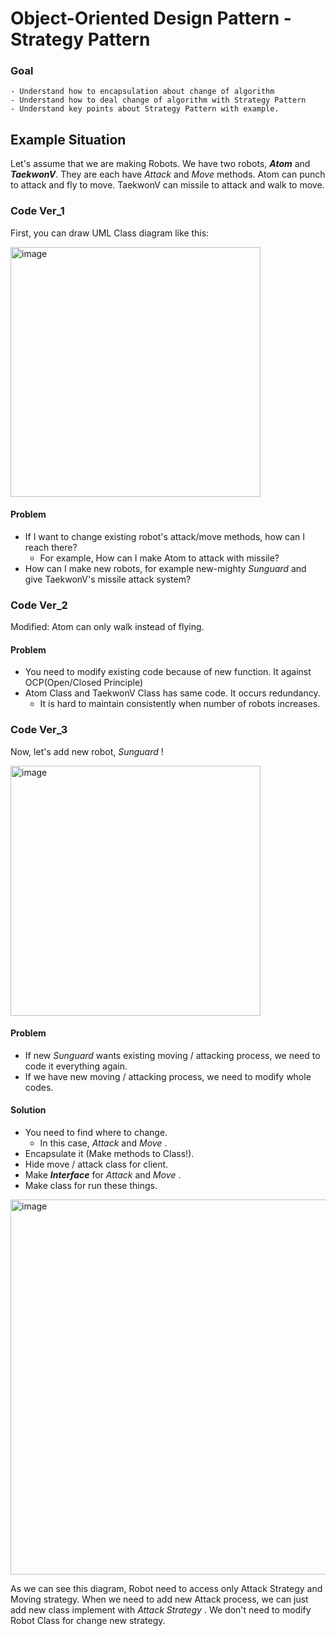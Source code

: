 # Object-Oriented Design Pattern - Strategy Pattern
### Goal
    - Understand how to encapsulation about change of algorithm
    - Understand how to deal change of algorithm with Strategy Pattern
    - Understand key points about Strategy Pattern with example.

## Example Situation
Let's assume that we are making Robots. We have two robots, ***Atom*** and ***TaekwonV***.
They are each have *Attack* and *Move* methods.
Atom can punch to attack and fly to move.
TaekwonV can missile to attack and walk to move.

### Code Ver_1
First, you can draw UML Class diagram like this:

<img width="400" alt="image" src="https://github.com/wnghks7787/OODP_StrategyPattern/assets/74361097/38059049-002e-4e1c-876e-229f2665393e">

#### Problem
- If I want to change existing robot's attack/move methods, how can I reach there?
  - For example, How can I make Atom to attack with missile?
- How can I make new robots, for example new-mighty *Sunguard* and give TaekwonV's missile attack system?

### Code Ver_2
Modified: Atom can only walk instead of flying.

#### Problem
- You need to modify existing code because of new function. It against OCP(Open/Closed Principle)
- Atom Class and TaekwonV Class has same code. It occurs redundancy.
  - It is hard to maintain consistently when number of robots increases.

### Code Ver_3
Now, let's add new robot, *Sunguard* !

<img width="400" alt="image" src="https://github.com/wnghks7787/OODP_StrategyPattern/assets/74361097/a8bef10e-303e-44a0-b578-fbdf461163e7">

#### Problem
- If new *Sunguard* wants existing moving / attacking process, we need to code it everything again.
- If we have new moving / attacking process, we need to modify whole codes.

#### Solution
- You need to find where to change.
  - In this case, *Attack* and *Move* .
- Encapsulate it (Make methods to Class!).
- Hide move / attack class for client.
- Make ***Interface*** for *Attack* and *Move* .
- Make class for run these things.

<img width="600" alt="image" src="https://github.com/wnghks7787/OODP_StrategyPattern/assets/74361097/b6ba42f9-f7b8-41ae-8175-c5ef1920ca3a">

As we can see this diagram, Robot need to access only Attack Strategy and Moving strategy.
When we need to add new Attack process, we can just add new class implement with *Attack Strategy* .
We don't need to modify Robot Class for change new strategy.
